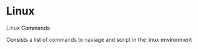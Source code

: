 # Linux
Linux Commands 


Consists a list of commands to naviage and script in the linux environment
